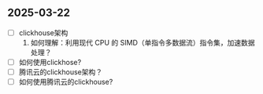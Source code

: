 











## 2025-03-22

- [ ] clickhouse架构
  1. 如何理解：利用现代 CPU 的 SIMD（单指令多数据流）指令集，加速数据处理？
- [ ] 如何使用clickhose?
- [ ] 腾讯云的clickhouse架构？
- [ ] 如何使用腾讯云的clickhouse?